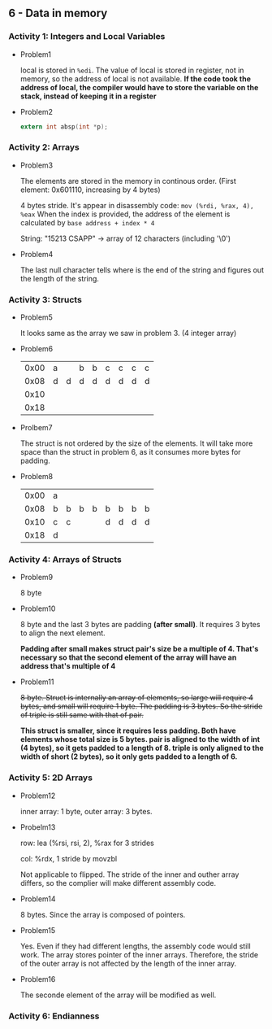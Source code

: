 ## 6 - Data in memory
### Activity 1: Integers and Local Variables
- Problem1
  
  local is stored in `%edi`. The value of local is stored in register, not in memory, so the address of local is not available. 
  **If the code took the address of local, the compiler would have to store the variable on the stack, instead of keeping it in a register**
- Problem2
  ```c
  extern int absp(int *p);
  ```

### Activity 2: Arrays
- Problem3

  The elements are stored in the memory in continous order. (First element: 0x601110, increasing by 4 bytes)

  4 bytes stride. It's appear in disassembly code: `mov (%rdi, %rax, 4), %eax`
  When the index is provided, the address of the element is calculated by `base address + index * 4`

  String: "15213 CSAPP" -> array of 12 characters (including '\0')

- Problem4
  
  The last null character tells where is the end of the string and figures out the length of the string.
  
### Activity 3: Structs
- Problem5
  
  It looks same as the array we saw in problem 3. (4 integer array)

- Problem6

  |    |   |   |   |   |   |   |   |   |
  |--- |---|---|---|---|---|---|---|---|
  |0x00| a |   | b | b | c | c | c | c |
  |0x08| d | d | d | d | d | d | d | d |
  |0x10|   |   |   |   |   |   |   |   |
  |0x18|   |   |   |   |   |   |   |   |

- Prolbem7

  The struct is not ordered by the size of the elements. It will take more space than the struct in problem 6, as it consumes more bytes for padding.

- Problem8

  |    |   |   |   |   |   |   |   |   |
  |--- |---|---|---|---|---|---|---|---|
  |0x00| a |   |   |   |   |   |   |   |
  |0x08| b | b | b | b | b | b | b | b |
  |0x10| c | c |   |   | d | d | d | d |
  |0x18| d |   |   |   |   |   |   |   |
### Activity 4: Arrays of Structs
- Problem9

  8 byte
- Problem10

  8 byte and the last 3 bytes are padding **(after small)**. It requires 3 bytes to align the next element.

  **Padding after small makes struct pair's size be a multiple of 4. That's necessary so that the second element of the array will have an address that's multiple of 4**

- Problem11

  ~~8 byte. Struct is internally an array of elements, so large will require 4 bytes, and small will require 1 byte. The padding is 3 bytes. So the stride of triple is still same with that of pair.~~

  **This struct is smaller, since it requires less padding. Both have elements whose total size is 5 bytes. pair is aligned to the width of int (4 bytes), so it gets padded to a length of 8. triple is only aligned to the width of short (2 bytes), so it only gets padded to a length of 6.**

### Activity 5: 2D Arrays
- Problem12

  inner array: 1 byte, outer array: 3 bytes.

- Probelm13

  row: lea (%rsi, rsi, 2), %rax for 3 strides

  col: %rdx, 1 stride by movzbl

  Not applicable to flipped. 
  The stride of the inner and outher array differs, 
  so the complier will make different assembly code.

- Problem14

  8 bytes. Since the array is composed of pointers.

- Problem15
  
  Yes. Even if they had different lengths, the assembly code would still work.
  The array stores pointer of the inner arrays. 
  Therefore, the stride of the outer array is not affected by the length of the inner array.
- Problem16

  The seconde element of the array will be modified as well. 

### Activity 6: Endianness
